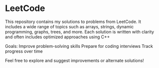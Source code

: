 # LeetCode
This repository contains my solutions to problems from LeetCode. It includes a wide range of topics such as arrays, strings, dynamic programming, graphs, trees, and more. Each solution is written with clarity and often includes optimized approaches using C++

Goals:
Improve problem-solving skills
Prepare for coding interviews
Track progress over time

Feel free to explore and suggest improvements or alternate solutions!
